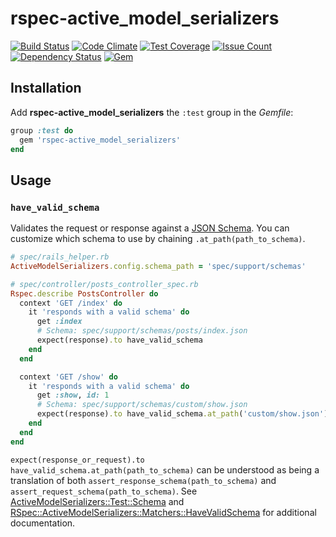 # rspec-active_model_serializers

[![Build Status](https://travis-ci.org/leonelgalan/rspec-active_model_serializers.svg?branch=master)](https://travis-ci.org/leonelgalan/rspec-active_model_serializers)
[![Code Climate](https://codeclimate.com/github/leonelgalan/rspec-active_model_serializers/badges/gpa.svg)](https://codeclimate.com/github/leonelgalan/rspec-active_model_serializers)
[![Test Coverage](https://codeclimate.com/github/leonelgalan/rspec-active_model_serializers/badges/coverage.svg)](https://codeclimate.com/github/leonelgalan/rspec-active_model_serializers/coverage)
[![Issue Count](https://codeclimate.com/github/leonelgalan/rspec-active_model_serializers/badges/issue_count.svg)](https://codeclimate.com/github/leonelgalan/rspec-active_model_serializers)
[![Dependency Status](https://gemnasium.com/badges/github.com/leonelgalan/rspec-active_model_serializers.svg)](https://gemnasium.com/github.com/leonelgalan/rspec-active_model_serializers)
[![Gem](https://img.shields.io/gem/v/rspec-active_model_serializers.svg)](https://rubygems.org/gems/rspec-active_model_serializers)

## Installation

Add **rspec-active_model_serializers** the `:test` group in the _Gemfile_:

```ruby
group :test do
  gem 'rspec-active_model_serializers'
end
```

## Usage

### `have_valid_schema`

Validates the request or response against a [JSON
Schema](http://json-schema.org/). You can customize which schema to use by
chaining `.at_path(path_to_schema)`.

```ruby
# spec/rails_helper.rb
ActiveModelSerializers.config.schema_path = 'spec/support/schemas'
```

```ruby
# spec/controller/posts_controller_spec.rb
Rspec.describe PostsController do
  context 'GET /index' do
    it 'responds with a valid schema' do
      get :index
      # Schema: spec/support/schemas/posts/index.json
      expect(response).to have_valid_schema
    end
  end

  context 'GET /show' do
    it 'responds with a valid schema' do
      get :show, id: 1
      # Schema: spec/support/schemas/custom/show.json
      expect(response).to have_valid_schema.at_path('custom/show.json')
    end
  end
end
```

`expect(response_or_request).to have_valid_schema.at_path(path_to_schema)` can
be understood as being a translation of both
`assert_response_schema(path_to_schema)` and
`assert_request_schema(path_to_schema)`. See
[ActiveModelSerializers::Test::Schema](../../lib/active_model_serializers/test/schema.rb)
and [RSpec::ActiveModelSerializers::Matchers::HaveValidSchema](lib/rspec/active_model_serializers/matchers/have_valid_schema.rb)
for additional documentation.
